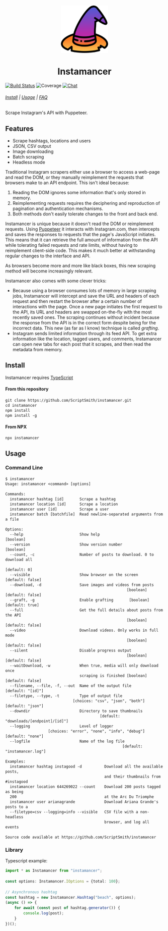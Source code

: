 <p align="center">
<img src="assets/logo.png" height="150" title="Icon made by Freepik (www.freepik.com) available at www.flaticon.com. CC 3.0 BY licensed (http://creativecommons.org/licenses/by/3.0/)">
</p>

<h1 align="center">Instamancer</h1>

[![Build Status](https://travis-ci.com/ScriptSmith/instamancer.svg?token=s9KJfKerUtoC75SEgCjT&branch=master)](https://travis-ci.com/ScriptSmith/instamancer)
![Coverage](https://img.shields.io/codecov/c/github/scriptsmith/instamancer.svg)
[![Chat](https://img.shields.io/gitter/room/instamancer/instamancer.svg)](https://gitter.im/instamancer) 

###### [Install](#Install) | [Usage](#Usage) | [FAQ](FAQ.md)

Scrape Instagram's API with Puppeteer.

## Features
- Scrape hashtags, locations and users
- JSON, CSV output
- Image downloading
- Batch scraping
- Headless mode


Traditional Instagram scrapers either use a browser to access a web-page and read the DOM, or they manually reimplement the requests that browsers make to an API endpoint. This isn't ideal because:
 
1. Reading the DOM ignores some information that's only stored in memory.
2. Reimplementing requests requires the deciphering and reproduction of pagination and authentication mechanisms.
3. Both methods don't easily tolerate changes to the front and back end.

Instamancer is unique because it doesn't read the DOM or reimplement requests. Using [Puppeteer](https://github.com/GoogleChrome/puppeteer/) it interacts with Instagram.com, then intercepts and saves the responses to requests that the page's JavaScript initiates. This means that it can retrieve the full amount of information from the API while tolerating failed requests and rate limits, without having to reimplement client-side code. This makes it much better at withstanding regular changes to the interface and API.

As browsers become more and more like black boxes, this new scraping method will become increasingly relevant.

Instamancer also comes with some clever tricks:

- Because using a browser consumes lots of memory in large scraping jobs, Instamancer will intercept and save the URL and headers of each request and then restart the browser after a certain number of interactions with the page. Once a new page initiates the first request to the API, its URL and headers are swapped on-the-fly with the most recently saved ones. The scraping continues without incident because the response from the API is in the correct form despite being for the incorrect data. This new (as far as I know) technique is called *grafting*.
- Instagram sends limited information through its feed API. To get extra information like the location, tagged users, and comments, Instamancer can open new tabs for each post that it scrapes, and then read the metadata from memory.


## Install
Instamancer requires [TypeScript](https://github.com/Microsoft/TypeScript#installing)

#### From this repository

```
git clone https://github.com/ScriptSmith/instamancer.git
cd instamancer
npm install
npm install -g
``` 

#### From NPX

```
npx instamancer
```

## Usage

### Command Line
```
$ instamancer
Usage: instamancer <command> [options]

Commands:
  instamancer hashtag [id]       Scrape a hashtag
  instamancer location [id]      Scrape a location
  instamancer user [id]          Scrape a user
  instamancer batch [batchfile]  Read newline-separated arguments from a file

Options:
  --help                         Show help                             [boolean]
  --version                      Show version number                   [boolean]
  --count, -c                    Number of posts to download. 0 to download all
                                                                    [default: 0]
  --visible                      Show browser on the screen     [default: false]
  --download, -d                 Save images and videos from posts
                                                      [boolean] [default: false]
  --graft, -g                    Enable grafting       [boolean] [default: true]
  --full                         Get the full details about posts from the API
                                                      [boolean] [default: false]
  --video                        Download videos. Only works in full mode
                                                      [boolean] [default: false]
  --silent                       Disable progress output
                                                      [boolean] [default: false]
  --waitDownload, -w             When true, media will only download once
                                 scraping is finished [boolean] [default: false]
  --filename, --file, -f, --out  Name of the output file       [default: "[id]"]
  --filetype, --type, -t         Type of output file
                              [choices: "csv", "json", "both"] [default: "json"]
  --downdir                      Directory to save thumbnails
                                          [default: "downloads/[endpoint]/[id]"]
  --logging                      Level of logger
                   [choices: "error", "none", "info", "debug"] [default: "none"]
  --logfile                      Name of the log file
                                                    [default: "instamancer.log"]

Examples:
  instamancer hashtag instagood -d          Download all the available posts,
                                            and their thumbnails from #instagood
  instamancer location 644269022 --count    Download 200 posts tagged as being
  200                                       at the Arc Du Triomphe
  instamancer user arianagrande             Download Ariana Grande's posts to a
  --filetype=csv --logging=info --visible   CSV file with a non-headless
                                            browser, and log all events

Source code available at https://github.com/ScriptSmith/instamancer
```

### Library

Typescript example:
```typescript
import * as Instamancer from "instamancer";

const options: Instamancer.IOptions = {total: 100};

// Asynchronous hashtag
const hashtag = new Instamancer.Hashtag("beach", options);
(async () => {
    for await (const post of hashtag.generator()) {
        console.log(post);
    }
})();
```